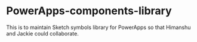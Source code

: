 # PowerApps-components-library
This is to maintain Sketch symbols library for PowerApps so that Himanshu and Jackie could collaborate. 
